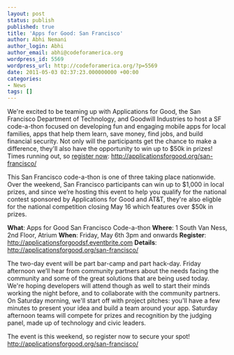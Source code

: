 ```yaml
---
layout: post
status: publish
published: true
title: 'Apps for Good: San Francisco'
author: Abhi Nemani
author_login: Abhi
author_email: abhi@codeforamerica.org
wordpress_id: 5569
wordpress_url: http://codeforamerica.org/?p=5569
date: 2011-05-03 02:37:23.000000000 +00:00
categories:
- News
tags: []
---
```

We're excited to be teaming up with Applications for Good, the San Francisco Department of Technology, and Goodwill Industries to host a SF code-a-thon focused on developing fun and engaging mobile apps for local families, apps that help them learn, save money, find jobs, and build financial security. Not only will the participants get the chance to make a difference, they'll also have the opportunity to win up to $50k in prizes! Times running out, so <a href="http://applicationsforgood.org/san-francisco/">register now</a>: <a href="http://applicationsforgood.org/san-francisco/">http://applicationsforgood.org/san-francisco/</a>  

This San Francisco code-a-thon is one of three taking place nationwide. Over the weekend, San Francisco participants can win up to $1,000 in local prizes, and since we’re hosting this event to help you qualify for the national contest sponsored by Applications for Good and AT&T, they're also eligble for the national competition closing May 16 which features over $50k in prizes.

<strong>What</strong>: Apps for Good San Francisco Code-a-thon
<strong>Where</strong>: 1 South Van Ness, 2nd Floor, Atrium
<strong>When</strong>: Friday, May 6th 3pm and onwards
<strong>Register</strong>: <a href="http://applicationsforgoodsf.eventbrite.com">http://applicationsforgoodsf.eventbrite.com</a>
<strong>Details</strong>: <a href="http://applicationsforgood.org/san-francisco/">http://applicationsforgood.org/san-francisco/</a>

The two-day event will be part bar-camp and part hack-day. Friday afternoon we’ll hear from community partners about the needs facing the community and some of the great solutions that are being used today. We're hoping developers will attend though as well to start their minds working the night before, and to collaborate with the community partners. On Saturday morning, we'll start off with project pitches: you'll have a few minutes to present your idea and build a team around your app. Saturday afternoon teams will compete for prizes and recognition by the judging panel, made up of technology and civic leaders.

The event is this weekend, so register now to secure your spot! <a href="http://applicationsforgood.org/san-francisco/ ">http://applicationsforgood.org/san-francisco/ </a>
